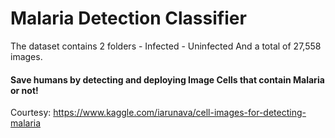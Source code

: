 # Malaria Detection Classifier

The dataset contains 2 folders - Infected - Uninfected
And a total of 27,558 images.

#### Save humans by detecting and deploying Image Cells that contain Malaria or not!

Courtesy: https://www.kaggle.com/iarunava/cell-images-for-detecting-malaria
